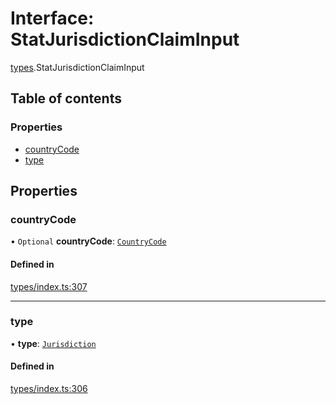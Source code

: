 # Interface: StatJurisdictionClaimInput

[types](../wiki/types).StatJurisdictionClaimInput

## Table of contents

### Properties

- [countryCode](../wiki/types.StatJurisdictionClaimInput#countrycode)
- [type](../wiki/types.StatJurisdictionClaimInput#type)

## Properties

### countryCode

• `Optional` **countryCode**: [`CountryCode`](../wiki/generated.types.CountryCode)

#### Defined in

[types/index.ts:307](https://github.com/PolymeshAssociation/polymesh-sdk/blob/339b7503/src/types/index.ts#L307)

___

### type

• **type**: [`Jurisdiction`](../wiki/types.ClaimType#jurisdiction)

#### Defined in

[types/index.ts:306](https://github.com/PolymeshAssociation/polymesh-sdk/blob/339b7503/src/types/index.ts#L306)
